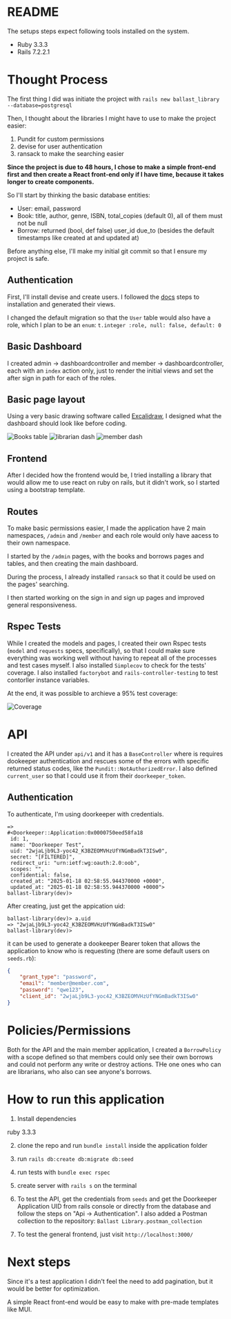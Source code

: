 # README

The setups steps expect following tools installed on the system.

- Ruby 3.3.3
- Rails 7.2.2.1

# Thought Process

The first thing I did was initiate the project with `rails new ballast_library --database=postgresql`

Then, I thought about the libraries I might have to use to make the project easier:

1. Pundit for custom permissions
2. devise for user authentication
3. ransack to make the searching easier

**Since the project is due to 48 hours, I chose to make a simple front-end first and then create a React front-end only if I have time, because it takes longer to create components.**

So I'll start by thinking the basic database entities:

- User: email, password
- Book: title, author, genre, ISBN, total_copies (default 0), all of them must not be null
- Borrow: returned (bool, def false) user_id due_to (besides the default timestamps like created at and updated at)

Before anything else, I'll make my initial git commit so that I ensure my project is safe.

## Authentication

First, I'll install devise and create users. I followed the [docs](https://github.com/heartcombo/devise) steps to installation and generated their views.

I changed the default migration so that the `User` table would also have a role, which I plan to be an `enum`: `t.integer :role, null: false, default: 0`

## Basic Dashboard

I created admin -> dashboardcontroller and member -> dashboardcontroller, each with an `index` action only, just to render the initial views and set the after sign in path for each of the roles.

## Basic page layout

Using a very basic drawing software called [Excalidraw](https://excalidraw.com/), I designed what the dashboard should look like before coding.

![Books table](books.png "Books page")
![librarian dash](dash_admin.png "Librarian dashboard")
![member dash](dash_member.png "Member dashboard")

## Frontend

After I decided  how the frontend would be, I tried installing a library that would allow me to use react on ruby on rails, but it didn't work, so I started using a bootstrap template.

## Routes

To make basic permissions easier, I made the application have 2 main namespaces, `/admin` and `/member` and each role would only have aacess to their own namespace.

I started by the `/admin` pages, with the books and borrows pages and tables, and then creating the main dashboard.

During the process, I already installed `ransack` so that it could be used on the pages' searching.

I then started working on the sign in and sign up pages and improved general responsiveness.

## Rspec Tests

While I created the models and pages, I created their own Rspec tests (`model` and `requests` specs, specifically), so that I could make sure everything was working well without having to repeat all of the processes and test cases myself. I also installed `Simplecov` to check for the tests' coverage. I also installed `factorybot` and `rails-controller-testing` to test contorller instance variables.

At the end, it was possible to archieve a 95% test coverage:

![Coverage](coverage.png "Current coverage")

# API

I created the API under `api/v1` and it has a `BaseController` where is requires dookeeper authentication and rescues some of the errors with specific returned status codes, like the `Pundit::NotAuthorizedError`. I also defined `current_user` so that I could use it from their `doorkeeper_token`.

## Authentication

To authenticate, I'm using doorkeeper with credentials.
```shell
=> 
#<Doorkeeper::Application:0x0000750eed58fa18
 id: 1,
 name: "Doorkeeper Test",
 uid: "2wjaLjb9L3-yoc42_K3BZEOMVHzUfYNGmBadkT3ISw0",
 secret: "[FILTERED]",
 redirect_uri: "urn:ietf:wg:oauth:2.0:oob",
 scopes: "",
 confidential: false,
 created_at: "2025-01-18 02:58:55.944370000 +0000",
 updated_at: "2025-01-18 02:58:55.944370000 +0000">
ballast-library(dev)> 
```

After creating, just get the appication uid:

```shell
ballast-library(dev)> a.uid
=> "2wjaLjb9L3-yoc42_K3BZEOMVHzUfYNGmBadkT3ISw0"
ballast-library(dev)> 
```

it can be used to generate a dookeeper Bearer token that allows the application to know who is requesting (there are some default users on `seeds.rb`):

```json
{
    "grant_type": "password",
    "email": "member@member.com",
    "password": "qwe123",
    "client_id": "2wjaLjb9L3-yoc42_K3BZEOMVHzUfYNGmBadkT3ISw0"
}
```

# Policies/Permissions

Both for the API and the main member application, I created a `BorrowPolicy` with a scope defined so that members could only see their own borrows and could not perform any write or destroy actions. THe one ones who can are librarians, who also can see anyone's borrows.

# How to run this application

1. Install dependencies

ruby 3.3.3

2. clone the repo and run `bundle install` inside the application folder

3. run `rails db:create db:migrate db:seed`

4. run tests with `bundle exec rspec`

5. create server with `rails s` on the terminal

6. To test the API, get the credentials from `seeds` and get the Doorkeeper Application UID from rails console or directly from the database and follow the steps on "Api -> Authentication". I also added a Postman collection to the repository: `Ballast Library.postman_collection`

7. To test the general frontend, just visit `http://localhost:3000/`

# Next steps

Since it's a test application I didn't feel the need to add pagination, but it would be better for optimization.

A simple React front-end would be easy to make with pre-made templates like MUI.
